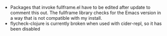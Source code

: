 * Packages that invoke fullframe.el have to be edited after update to comment this out. The fullframe library checks for the Emacs version in a way that is not compatible with my install.
* flycheck-clojure is currently broken when used with cider-repl, so it has been disabled
